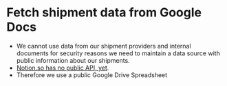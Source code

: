 # Fetch shipment data from Google Docs

- We cannot use data from our shipment providers and internal documents for
  security reasons we need to maintain a data source with public information
  about our shipments.
- [Notion.so has no public API, yet](https://www.notion.so/Does-Notion-have-an-API-I-can-use-4541b07a5caa46dba0026624646118c0).
- Therefore we use a public Google Drive Spreadsheet
